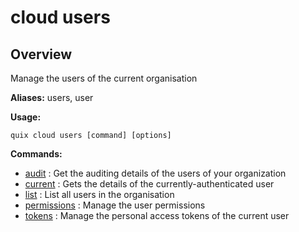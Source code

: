 # cloud users

## Overview

Manage the users of the current organisation

**Aliases:** users, user

**Usage:**

```
quix cloud users [command] [options]
```

**Commands:**

- [audit](audit.md) : Get the auditing details of the users of your organization
- [current](current.md) : Gets the details of the currently-authenticated user
- [list](list.md) : List all users in the organisation
- [permissions](permissions\index.md) : Manage the user permissions
- [tokens](tokens\index.md) : Manage the personal access tokens of the current user

